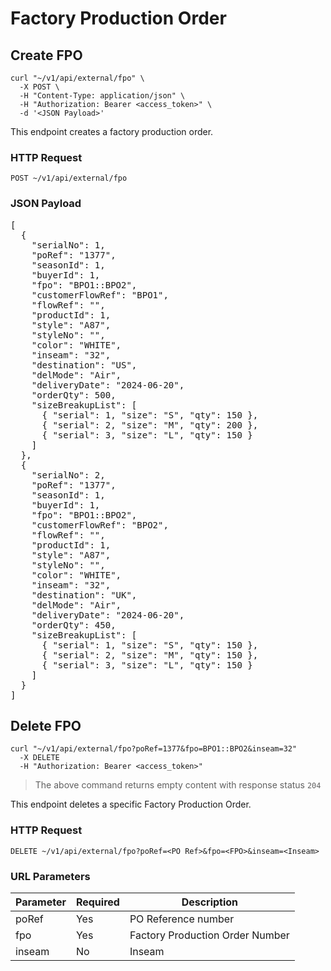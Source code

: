 # Factory Production Order

## Create FPO

```shell
curl "~/v1/api/external/fpo" \
  -X POST \
  -H "Content-Type: application/json" \
  -H "Authorization: Bearer <access_token>" \
  -d '<JSON Payload>'
```

This endpoint creates a factory production order.

### HTTP Request

`POST ~/v1/api/external/fpo`

### JSON Payload

<pre class="center-column">
[
  {
    "serialNo": 1,
    "poRef": "1377",
    "seasonId": 1,
    "buyerId": 1,
    "fpo": "BPO1::BPO2",
    "customerFlowRef": "BPO1",
    "flowRef": "",
    "productId": 1,
    "style": "A87",
    "styleNo": "",
    "color": "WHITE",
    "inseam": "32",
    "destination": "US",
    "delMode": "Air",
    "deliveryDate": "2024-06-20",
    "orderQty": 500,
    "sizeBreakupList": [
      { "serial": 1, "size": "S", "qty": 150 },
      { "serial": 2, "size": "M", "qty": 200 },
      { "serial": 3, "size": "L", "qty": 150 }
    ]
  },
  {
    "serialNo": 2,
    "poRef": "1377",
    "seasonId": 1,
    "buyerId": 1,
    "fpo": "BPO1::BPO2",
    "customerFlowRef": "BPO2",
    "flowRef": "",
    "productId": 1,
    "style": "A87",
    "styleNo": "",
    "color": "WHITE",
    "inseam": "32",
    "destination": "UK",
    "delMode": "Air",
    "deliveryDate": "2024-06-20",
    "orderQty": 450,
    "sizeBreakupList": [
      { "serial": 1, "size": "S", "qty": 150 },
      { "serial": 2, "size": "M", "qty": 150 },
      { "serial": 3, "size": "L", "qty": 150 }
    ]
  }
]
</pre>

## Delete  FPO

```shell
curl "~/v1/api/external/fpo?poRef=1377&fpo=BPO1::BPO2&inseam=32"
  -X DELETE
  -H "Authorization: Bearer <access_token>"
```

> The above command returns empty content with response status `204`

This endpoint deletes a specific Factory Production Order.

### HTTP Request

`DELETE ~/v1/api/external/fpo?poRef=<PO Ref>&fpo=<FPO>&inseam=<Inseam>`

### URL Parameters

| Parameter | Required | Description                     |
|-----------|----------|---------------------------------|
| poRef     | Yes      | PO Reference number             |
| fpo       | Yes      | Factory Production Order Number |
| inseam    | No       | Inseam                          |

